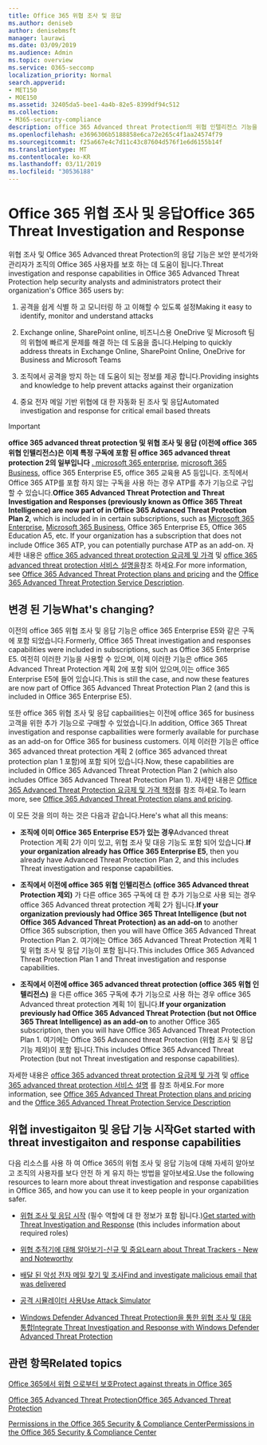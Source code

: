 ```yaml
---
title: Office 365 위협 조사 및 응답
ms.author: deniseb
author: denisebmsft
manager: laurawi
ms.date: 03/09/2019
ms.audience: Admin
ms.topic: overview
ms.service: O365-seccomp
localization_priority: Normal
search.appverid:
- MET150
- MOE150
ms.assetid: 32405da5-bee1-4a4b-82e5-8399df94c512
ms.collection:
- M365-security-compliance
description: office 365 Advanced threat Protection의 위협 인텔리전스 기능을 통해 조직에 대 한 위협을 파악 하 고, 맬웨어, 피싱 및 기타 공격에 대처 하 고 사용자를 대신 하 여 Office 365에서 검색 한 기타 공격과 위협을 검색할 수 있는 방법을 알아봅니다. 슬라이더.
ms.openlocfilehash: e3696306b5188858e6ca72e265c4f1aa24574f79
ms.sourcegitcommit: f25a667e4c7d11c43c87604d576f1e6d6155b14f
ms.translationtype: MT
ms.contentlocale: ko-KR
ms.lasthandoff: 03/11/2019
ms.locfileid: "30536188"
---
```

# <a name="office-365-threat-investigation-and-response"></a><span data-ttu-id="30d86-103">Office 365 위협 조사 및 응답</span><span class="sxs-lookup"><span data-stu-id="30d86-103">Office 365 Threat Investigation and Response</span></span>

<span data-ttu-id="30d86-104">위협 조사 및 Office 365 Advanced threat Protection의 응답 기능은 보안 분석가와 관리자가 조직의 Office 365 사용자를 보호 하는 데 도움이 됩니다.</span><span class="sxs-lookup"><span data-stu-id="30d86-104">Threat investigation and response capabilities in Office 365 Advanced Threat Protection help security analysts and administrators protect their organization's Office 365 users by:</span></span>
  
1. <span data-ttu-id="30d86-105">공격을 쉽게 식별 하 고 모니터링 하 고 이해할 수 있도록 설정</span><span class="sxs-lookup"><span data-stu-id="30d86-105">Making it easy to identify, monitor and understand attacks</span></span>
    
2. <span data-ttu-id="30d86-106">Exchange online, SharePoint online, 비즈니스용 OneDrive 및 Microsoft 팀의 위협에 빠르게 문제를 해결 하는 데 도움을 줍니다.</span><span class="sxs-lookup"><span data-stu-id="30d86-106">Helping to quickly address threats in Exchange Online, SharePoint Online, OneDrive for Business and Microsoft Teams</span></span>
    
3. <span data-ttu-id="30d86-107">조직에서 공격을 방지 하는 데 도움이 되는 정보를 제공 합니다.</span><span class="sxs-lookup"><span data-stu-id="30d86-107">Providing insights and knowledge to help prevent attacks against their organization</span></span>

4. <span data-ttu-id="30d86-108">중요 전자 메일 기반 위협에 대 한 자동화 된 조사 및 응답</span><span class="sxs-lookup"><span data-stu-id="30d86-108">Automated investigation and response for critical email based threats</span></span>
    
> [!IMPORTANT]
> <span data-ttu-id="30d86-109">**office 365 advanced threat protection 및 위협 조사 및 응답 (이전에 office 365 위협 인텔리전스)은 이제 특정 구독에 포함 된 office 365 advanced threat protection 2의 일부입니다** [. microsoft 365 enterprise](https://www.microsoft.com/microsoft-365/enterprise/home), [microsoft 365 Business](https://www.microsoft.com/microsoft-365/business), office 365 Enterprise E5, office 365 교육용 A5 등입니다. 조직에서 Office 365 ATP를 포함 하지 않는 구독을 사용 하는 경우 ATP를 추가 기능으로 구입할 수 있습니다.</span><span class="sxs-lookup"><span data-stu-id="30d86-109">**Office 365 Advanced Threat Protection and Threat Investigation and Responses (previously known as Office 365 Threat Intelligence) are now part of in Office 365 Advanced Threat Protection Plan 2**, which is included in in certain subscriptions, such as [Microsoft 365 Enterprise](https://www.microsoft.com/microsoft-365/enterprise/home), [Microsoft 365 Business](https://www.microsoft.com/microsoft-365/business), Office 365 Enterprise E5, Office 365 Education A5, etc. If your organization has a subscription that does not include Office 365 ATP, you can potentially purchase ATP as an add-on.</span></span> <span data-ttu-id="30d86-110">자세한 내용은 [office 365 advanced threat protection 요금제 및 가격](https://products.office.com/exchange/advance-threat-protection) 및 [office 365 advanced threat protection 서비스 설명을](https://docs.microsoft.com/office365/servicedescriptions/office-365-advanced-threat-protection-service-description#whats-new-in-office-365-advanced-threat-protection-atp)참조 하세요.</span><span class="sxs-lookup"><span data-stu-id="30d86-110">For more information, see [Office 365 Advanced Threat Protection plans and pricing](https://products.office.com/exchange/advance-threat-protection) and the [Office 365 Advanced Threat Protection Service Description](https://docs.microsoft.com/office365/servicedescriptions/office-365-advanced-threat-protection-service-description#whats-new-in-office-365-advanced-threat-protection-atp).</span></span> 
  
## <a name="whats-changing"></a><span data-ttu-id="30d86-111">변경 된 기능</span><span class="sxs-lookup"><span data-stu-id="30d86-111">What's changing?</span></span>

<span data-ttu-id="30d86-112">이전의 office 365 위협 조사 및 응답 기능은 office 365 Enterprise E5와 같은 구독에 포함 되었습니다.</span><span class="sxs-lookup"><span data-stu-id="30d86-112">Formerly, Office 365 Threat investigation and responses capabilities were included in subscriptions, such as Office 365 Enterprise E5.</span></span> <span data-ttu-id="30d86-113">여전히 이러한 기능을 사용할 수 있으며, 이제 이러한 기능은 office 365 Advanced Threat Protection 계획 2에 포함 되어 있으며,이는 office 365 Enterprise E5에 들어 있습니다.</span><span class="sxs-lookup"><span data-stu-id="30d86-113">This is still the case, and now these features are now part of Office 365 Advanced Threat Protection Plan 2 (and this is included in Office 365 Enterprise E5).</span></span> 

<span data-ttu-id="30d86-114">또한 office 365 위협 조사 및 응답 capbailities는 이전에 office 365 for business 고객을 위한 추가 기능으로 구매할 수 있었습니다.</span><span class="sxs-lookup"><span data-stu-id="30d86-114">In addition, Office 365 Threat investigation and response capbailities were formerly available for purchase as an add-on for Office 365 for business customers.</span></span> <span data-ttu-id="30d86-115">이제 이러한 기능은 office 365 advanced threat protection 계획 2 (office 365 advanced threat protection plan 1 포함)에 포함 되어 있습니다.</span><span class="sxs-lookup"><span data-stu-id="30d86-115">Now, these capabilities are included in Office 365 Advanced Threat Protection Plan 2 (which also includes Office 365 Advanced Threat Protection Plan 1).</span></span> <span data-ttu-id="30d86-116">자세한 내용은 [Office 365 Advanced Threat Protection 요금제 및 가격 책정](https://products.office.com/exchange/advance-threat-protection)를 참조 하세요.</span><span class="sxs-lookup"><span data-stu-id="30d86-116">To learn more, see [Office 365 Advanced Threat Protection plans and pricing](https://products.office.com/exchange/advance-threat-protection).</span></span>

<span data-ttu-id="30d86-117">이 모든 것을 의미 하는 것은 다음과 같습니다.</span><span class="sxs-lookup"><span data-stu-id="30d86-117">Here's what all this means:</span></span>

- <span data-ttu-id="30d86-118">**조직에 이미 Office 365 Enterprise E5가 있는 경우**Advanced threat Protection 계획 2가 이미 있고, 위협 조사 및 대응 기능도 포함 되어 있습니다.</span><span class="sxs-lookup"><span data-stu-id="30d86-118">**If your organization already has Office 365 Enterprise E5**, then you already have Advanced Threat Protection Plan 2, and this includes Threat investigation and response capabilities.</span></span>

- <span data-ttu-id="30d86-119">**조직에서 이전에 office 365 위협 인텔리전스 (office 365 Advanced threat Protection 제외)** 가 다른 office 365 구독에 대 한 추가 기능으로 사용 되는 경우 office 365 Advanced threat protection 계획 2가 됩니다.</span><span class="sxs-lookup"><span data-stu-id="30d86-119">**If your organization previously had Office 365 Threat Intelligence (but not Office 365 Advanced Threat Protection) as an add-on** to another Office 365 subscription, then you will have Office 365 Advanced Threat Protection Plan 2.</span></span> <span data-ttu-id="30d86-120">여기에는 Office 365 Advanced Threat Protection 계획 1 및 위협 조사 및 응답 기능이 포함 됩니다.</span><span class="sxs-lookup"><span data-stu-id="30d86-120">This includes Office 365 Advanced Threat Protection Plan 1 and Threat investigation and response capabilities.</span></span> 

- <span data-ttu-id="30d86-121">**조직에서 이전에 office 365 advanced threat protection (office 365 위협 인텔리전스)** 을 다른 office 365 구독에 추가 기능으로 사용 하는 경우 office 365 Advanced threat protection 계획 1이 됩니다.</span><span class="sxs-lookup"><span data-stu-id="30d86-121">**If your organization previously had Office 365 Advanced Threat Protection (but not Office 365 Threat Intelligence) as an add-on** to another Office 365 subscription, then you will have Office 365 Advanced Threat Protection Plan 1.</span></span> <span data-ttu-id="30d86-122">여기에는 Office 365 Advanced threat Protection (위협 조사 및 응답 기능 제외)이 포함 됩니다.</span><span class="sxs-lookup"><span data-stu-id="30d86-122">This includes Office 365 Advanced Threat Protection (but not Threat investigation and response capabilities).</span></span>

<span data-ttu-id="30d86-123">자세한 내용은 [office 365 advanced threat protection 요금제 및 가격](https://products.office.com/exchange/advance-threat-protection) 및 [office 365 advanced threat protection 서비스 설명](https://docs.microsoft.com/office365/servicedescriptions/office-365-advanced-threat-protection-service-description#whats-new-in-office-365-advanced-threat-protection-atp) 를 참조 하세요.</span><span class="sxs-lookup"><span data-stu-id="30d86-123">For more information, see [Office 365 Advanced Threat Protection plans and pricing](https://products.office.com/exchange/advance-threat-protection) and the [Office 365 Advanced Threat Protection Service Description](https://docs.microsoft.com/office365/servicedescriptions/office-365-advanced-threat-protection-service-description#whats-new-in-office-365-advanced-threat-protection-atp)</span></span>

## <a name="get-started-with-threat-investigaiton-and-response-capabilities"></a><span data-ttu-id="30d86-124">위협 investigaiton 및 응답 기능 시작</span><span class="sxs-lookup"><span data-stu-id="30d86-124">Get started with threat investigaiton and response capabilities</span></span>

<span data-ttu-id="30d86-125">다음 리소스를 사용 하 여 Office 365의 위협 조사 및 응답 기능에 대해 자세히 알아보고 조직의 사용자를 보다 안전 하 게 유지 하는 방법을 알아보세요.</span><span class="sxs-lookup"><span data-stu-id="30d86-125">Use the following resources to learn more about threat investigation and response capabilities in Office 365, and how you can use it to keep people in your organization safer.</span></span>
  
- <span data-ttu-id="30d86-126">[위협 조사 및 응답 시작](get-started-with-ti.md) (필수 역할에 대 한 정보가 포함 됩니다.)</span><span class="sxs-lookup"><span data-stu-id="30d86-126">[Get started with Threat Investigation and Response](get-started-with-ti.md) (this includes information about required roles)</span></span> 
    
- [<span data-ttu-id="30d86-127">위협 추적기에 대해 알아보기-신규 및 중요</span><span class="sxs-lookup"><span data-stu-id="30d86-127">Learn about Threat Trackers - New and Noteworthy</span></span>](threat-trackers.md)
    
- [<span data-ttu-id="30d86-128">배달 된 악성 전자 메일 찾기 및 조사</span><span class="sxs-lookup"><span data-stu-id="30d86-128">Find and investigate malicious email that was delivered</span></span>](investigate-malicious-email-that-was-delivered.md)
    
- [<span data-ttu-id="30d86-129">공격 시뮬레이터 사용</span><span class="sxs-lookup"><span data-stu-id="30d86-129">Use Attack Simulator</span></span>](attack-simulator.md)
    
- [<span data-ttu-id="30d86-130">Windows Defender Advanced Threat Protection을 통한 위협 조사 및 대응 통합</span><span class="sxs-lookup"><span data-stu-id="30d86-130">Integrate Threat Investigation and Response with Windows Defender Advanced Threat Protection</span></span>](integrate-office-365-ti-with-wdatp.md)
    
## <a name="related-topics"></a><span data-ttu-id="30d86-131">관련 항목</span><span class="sxs-lookup"><span data-stu-id="30d86-131">Related topics</span></span>

[<span data-ttu-id="30d86-132">Office 365에서 위협 으로부터 보호</span><span class="sxs-lookup"><span data-stu-id="30d86-132">Protect against threats in Office 365</span></span>](protect-against-threats.md)
  
[<span data-ttu-id="30d86-133">Office 365 Advanced Threat Protection</span><span class="sxs-lookup"><span data-stu-id="30d86-133">Office 365 Advanced Threat Protection</span></span>](office-365-atp.md)
  
[<span data-ttu-id="30d86-134">Permissions in the Office 365 Security &amp; Compliance Center</span><span class="sxs-lookup"><span data-stu-id="30d86-134">Permissions in the Office 365 Security &amp; Compliance Center</span></span>](permissions-in-the-security-and-compliance-center.md)
 
